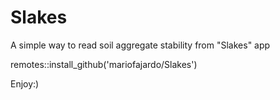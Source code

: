 # Slakes
A simple way to read soil aggregate stability from "Slakes" app

remotes::install_github('mariofajardo/Slakes')

Enjoy:)
